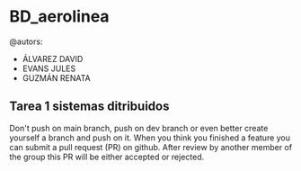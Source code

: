 BD_aerolinea
============================


@autors:
 - ÁLVAREZ DAVID 
 - EVANS JULES
 - GUZMÁN RENATA


Tarea 1 sistemas ditribuidos
----------------------------

Don't push on main branch, push on dev branch or even better create yourself a branch and push on it.
When you think you finished a feature you can submit a pull request (PR) on github. After review by another member of the group this PR will be either accepted or rejected.

